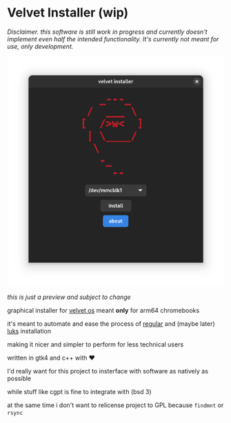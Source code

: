 # Velvet Installer (wip)

_Disclaimer. this software is still work in progress and currently doesn't implement even half the intended functionality. It's currently not meant for use, only development._

![preview](./preview.png)

_this is just a preview and subject to change_

graphical installer for [velvet os](https://github.com/hexdump0815/imagebuilder) meant **only** for arm64 chromebooks

it's meant to automate and ease the process of [regular](https://github.com/hexdump0815/imagebuilder/blob/main/doc/chromebooks/installation/basic-installation.md) and (maybe later) [luks](https://github.com/hexdump0815/imagebuilder/blob/main/doc/chromebooks/installation/luks-installation.md) installation

making it nicer and simpler to perform for less technical users

written in gtk4 and c++ with ❤️



I'd really want for this project to insterface with software as natively as possible

while stuff like cgpt is fine to integrate with (bsd 3)

at the same time i don't want to relicense project to GPL because ```findmnt``` or ```rsync```

